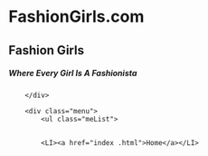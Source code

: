 # FashionGirls.com

<!DOCTYPE HTML>
<html>

 

 <link rel="stylesheet" href="https://maxcdn.bootstrapcdn.com/bootstrap/4.0.0/css/bootstrap.min.css" integrity="sha384-Gn5384xqQ1aoWXA+058RXPxPg6fy4IWvTNh0E263XmFcJlSAwiGgFAW/dAiS6JXm" crossorigin="anonymous"> 
<link rel="stylesheet" type="text/css" href="web.css">
<head>
	<meta name="viewport" content="width=device-width, initial-scale=1, shrink-to-fit=no">
<title>Fashion Girls </title>
</head>
<body class="back">

<section id="home">
	<div class="container">
		<div class="logo">
	<h1>Fashion Girls</h1>
	<h5>Where Every Girl Is A Fashionista</h5>

		</div>

		<div class="menu">
			<ul class="meList">
				

			<LI><a href="index .html">Home</a></LI>
